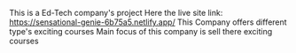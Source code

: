This is a Ed-Tech company's project
Here the live site link: https://sensational-genie-6b75a5.netlify.app/
This Company offers different type's exciting courses 
Main focus of this company is sell there exciting courses
